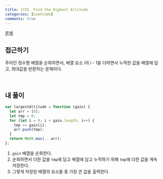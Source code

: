 ```yaml
---
title: 1732. Find the Highest Altitude
categories: [LeetCode]
comments: true
---
```


[문제](https://leetcode.com/problems/find-the-highest-altitude/)

## 접근하기

주어진 정수형 배열을 순회하면서, 배열 요소 i의 i - 1을 더하면서 누적한 값을 배열에 담고, 최대값을 반환하는 문제이다.

<br>

## 내 풀이

```js
var largestAltitude = function (gain) {
  let arr = [0];
  let tmp = 0;
  for (let i = 0; i < gain.length; i++) {
    tmp += gain[i];
    arr.push(tmp);
  }
  return Math.max(...arr);
};
```

1. `gain` 배열을 순회한다.
2. 순회하면서 더한 값을 `tmp`에 담고 배열에 담고 누적하기 위해 `tmp`에 더한 값을 계속 저장한다.
3. 그렇게 저장된 배열의 요소들 중 가장 큰 값을 출력한다.

